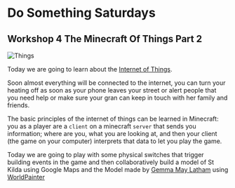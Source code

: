 # Do Something Saturdays

## Workshop 4 The Minecraft Of Things Part 2

![Things](http://36.media.tumblr.com/ab3d03e2a3ee6432030c4bbe6e943658/tumblr_n3vrhu2RYX1tytl75o1_500.jpg)

Today we are going to learn about the [Internet of Things](https://en.wikipedia.org/wiki/Internet_of_Things).

Soon almost everything will be connected to the internet, you can turn your heating off as soon as your phone leaves your street or alert people that you need help or make sure your gran can keep in touch with her family and friends.

The basic principles of the internet of things can be learned in Minecraft: you as a player are a `client` on a minecraft `server` that sends you information; where are you, what you are looking at, and then your client (the game on your computer) interprets that data to let you play the game.

Today we are going to play with some physical switches that trigger building events in the game and then collaboratively build a model of St Kilda using Google Maps and the Model made by [Gemma May Latham](https://twitter.com/gemmamaylatham) using [WorldPainter](http://worldpainter.net/)







